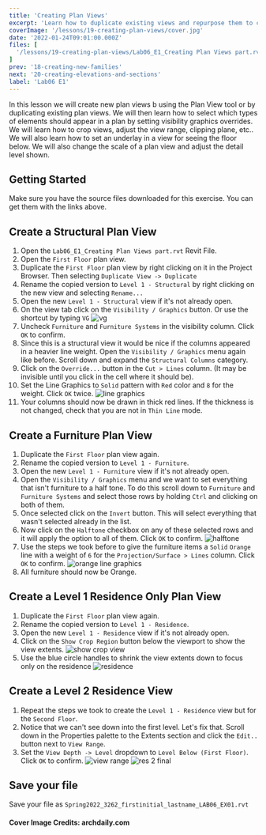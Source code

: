 ```yaml
---
title: 'Creating Plan Views'
excerpt: 'Learn how to duplicate existing views and repurpose them to create dedicated views for specific functions.'
coverImage: '/lessons/19-creating-plan-views/cover.jpg'
date: '2022-01-24T09:01:00.000Z'
files: [
  '/lessons/19-creating-plan-views/Lab06_E1_Creating Plan Views part.rvt'
]
prev: '18-creating-new-families'
next: '20-creating-elevations-and-sections'
label: 'Lab06 E1'
---
```


In this lesson we will create new plan views b using the Plan View tool or by duplicating existing plan views. We will then learn how to select which types of elements should appear in a plan by setting visibility graphics overrides. We will learn how to crop views, adjust the view range, clipping plane, etc.. We will also learn how to set an underlay in a view for seeing the floor below. We will also change the scale of a plan view and adjust the detail level shown.

## Getting Started

Make sure you have the source files downloaded for this exercise. You can get them with the links above.

## Create a Structural Plan View

1. Open the ``Lab06_E1_Creating Plan Views part.rvt`` Revit File.
2. Open the ``First Floor`` plan view.
3. Duplicate the ``First Floor`` plan view by right clicking on it in the Project Browser. Then selecting ``Duplicate View -> Duplicate``
4. Rename the copied version to ``Level 1 - Structural`` by right clicking on the new view and selecting ``Rename...``
5. Open the new ``Level 1 - Structural`` view if it's not already open.
6. On the view tab click on the ``Visibility / Graphics`` button. Or use the shortcut by typing ``VG``
![vg](/lessons/19-creating-plan-views/visibility-graphics.png)
7. Uncheck ``Furniture`` and ``Furniture Systems`` in the visibility column. Click ``OK`` to confirm.
8. Since this is a structural view it would be nice if the columns appeared in a heavier line weight. Open the ``Visibility / Graphics`` menu again like before. Scroll down and expand the ``Structural Columns`` category. 
9. Click on the ``Override...`` button in the ``Cut > Lines`` column. (It may be invisible until you click in the cell where it should be).
10. Set the Line Graphics to ``Solid`` pattern with ``Red`` color and ``8`` for the weight. Click ``OK`` twice.
![line graphics](/lessons/19-creating-plan-views/line-graphics.png)
11. Your columns should now be drawn in thick red lines. If the thickness is not changed, check that you are not in ``Thin Line`` mode.

## Create a Furniture Plan View

1. Duplicate the ``First Floor`` plan view again.
2. Rename the copied version to ``Level 1 - Furniture``.
3. Open the new ``Level 1 - Furniture`` view if it's not already open.
4. Open the ``Visibility / Graphics`` menu and we want to set everything that isn't furniture to a half tone. To do this scroll down to ``Furniture`` and ``Furniture Systems`` and select those rows by holding ``Ctrl`` and clicking on both of them. 
5. Once selected click on the ``Invert`` button. This will select everything that wasn't selected already in the list. 
6. Now click on the ``Halftone`` checkbox on any of these selected rows and it will apply the option to all of them. Click ``OK`` to confirm.
![halftone](/lessons/19-creating-plan-views/halftone.png)
7. Use the steps we took before to give the furniture items a ``Solid`` ``Orange`` line with a weight of ``6`` for the ``Projection/Surface > Lines`` column. Click ``OK`` to confirm.
![orange line graphics](/lessons/19-creating-plan-views/orange-lines.png)
8. All furniture should now be Orange.

## Create a Level 1 Residence Only Plan View

1. Duplicate the ``First Floor`` plan view again.
2. Rename the copied version to ``Level 1 - Residence``.
3. Open the new ``Level 1 - Residence`` view if it's not already open.
4. Click on the ``Show Crop Region`` button below the viewport to show the view extents.
![show crop view](/lessons/19-creating-plan-views/show-crop-view.png)
5. Use the blue circle handles to shrink the view extents down to focus only on the residence
![residence](/lessons/19-creating-plan-views/residence.png)

## Create a Level 2 Residence View

1. Repeat the steps we took to create the ``Level 1 - Residence`` view but for the ``Second Floor``.
2. Notice that we can't see down into the first level. Let's fix that. Scroll down in the Properties palette to the Extents section and click the ``Edit..`` button next to ``View Range``.
3. Set the ``View Depth -> Level`` dropdown to ``Level Below (First Floor)``. Click ``OK`` to confirm.
![view range](/lessons/19-creating-plan-views/view-range.png)
![res 2 final](/lessons/19-creating-plan-views/residence-level-2.png)

## Save your file

Save your file as ``Spring2022_3262_firstinitial_lastname_LAB06_EX01.rvt``

#### Cover Image Credits: archdaily.com
